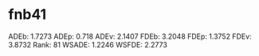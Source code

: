 # fnb41

ADEb: 1.7273
ADEp: 0.718
ADEv: 2.1407
FDEb: 3.2048
FDEp: 1.3752
FDEv: 3.8732
Rank: 81
WSADE: 1.2246
WSFDE: 2.2773